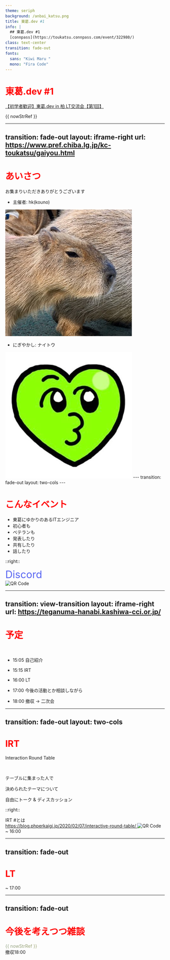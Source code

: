 ```yaml
---
theme: seriph
background: /anbai_katsu.png
title: 東葛.dev #1
info: |
  ## 東葛.dev #1
  [connpass](https://toukatsu.connpass.com/event/322980/)
class: text-center
transition: fade-out
fonts:
  sans: "Kiwi Maru "
  mono: "Fira Code"
---
```


# 東葛.dev #1

<div>
  <a
    href="https://toukatsu.connpass.com/event/322980/"
    target="_blank"
    rel="noopener noreferrer"
    text-white
    text-opacity-50
  >
    【初学者歓迎】東葛.dev in 柏 LT交流会【第1回】
  </a>
</div>

{{ nowStrRef }}

<script setup>
import { ref, onMounted } from "vue";

const now = new Date();
const nowStr = now.toLocaleString();
const nowStrRef = ref(nowStr);

function tick() {
  const newTime = new Date();
  const newTimeStr = newTime.toLocaleString();
  nowStrRef.value = newTimeStr;
}

onMounted(() => {
  setInterval(tick, 1000);
  tick();
});
</script>

---
transition: fade-out
layout: iframe-right
url: https://www.pref.chiba.lg.jp/kc-toukatsu/gaiyou.html
---

# あいさつ

お集まりいただきありがとうございます

- 主催者: hk(kouno)  <a href="https://x.com/hk_it7" target="_blank" rel="noopener noreferrer"><logos-twitter /></a>

<img src="/images/kouno.jpg" w-30 mt-5 ml-10/>

<br />

- にぎやかし: ナイトウ  <a href="https://x.com/engineer_naito" target="_blank" rel="noopener noreferrer"><logos-twitter /></a>

<img src="/images/naito.jpg" w-30 mt-5 ml-10/>
---
transition: fade-out
layout: two-cols
---

# こんなイベント

<v-clicks>

- 東葛にゆかりのあるITエンジニア
- 初心者も
- ベテランも
- 発表したり
- 共有したり
- 話したり

</v-clicks>

<twemoji-handshake
  absolute
  text-9xl
  v-after
/>

::right::

<div class="discord">Discord</div>
<img
  :src="qrcode"
  alt="QR Code"
  w-64
  absolute
  right-40
  bottom-40
/>

<script setup>
import { useQRCode } from "@vueuse/integrations/useQRCode";

const qrcode = useQRCode("https://discord.gg/uW4XTB2p8y");
</script>

<style>
h1 {
  color: red;
}

.discord {
  color: #5865F2;
  font-size: 2rem;
}
</style>

---
transition: view-transition
layout: iframe-right
url: https://teganuma-hanabi.kashiwa-cci.or.jp/
---

# 予定

<br />

- 15:05 自己紹介

- 15:15 IRT

- 16:00 LT

- 17:00 今後の活動とか相談しながら

- 18:00 撤収 -> 二次会

<healthicons-i-schedule-school-date-time-outline
  text-5xl
  ml-75
/>

---
transition: fade-out
layout: two-cols
---

# IRT

Interaction Round Table

<br />

テーブルに集まった人で

決められたテーマについて

自由にトーク & ディスカッション

::right::


<div mt-15>
  <div>IRT #とは</div>
  <a
    text-xs
    href="https://blog.phperkaigi.jp/2020/02/07/interactive-round-table/"
    target="_blank"
    rel="noopener noreferrer"
  >
    https://blog.phperkaigi.jp/2020/02/07/interactive-round-table/
  </a>
  <img :src="qrcode" alt="QR Code" w-64 ml-15 mt-5/>
</div>

<div
  text-5xl
  absolute
  bottom-10
  right-10
>
  ~ 16:00
</div>

<script setup>
import { useQRCode } from "@vueuse/integrations/useQRCode";

const qrcode = useQRCode("https://blog.phperkaigi.jp/2020/02/07/interactive-round-table/");
</script>


---
transition: fade-out
---

# LT

<div
  text-5xl
  absolute
  bottom-10
  right-10
>
  ~ 17:00
</div>

---
transition: fade-out
---

# 今後を考えつつ雑談

<div text-9xl mt-20 class="clock">{{ nowStrRef }}</div>
<div  ml-100 text-5xl>撤収<span text-9xl mt-20 v-mark="{ at: 0 }">18:00</span></div>

<script setup>
import { ref, onMounted } from "vue";

const now = new Date();
const nowStr = now.toLocaleTimeString();
const nowStrRef = ref(nowStr);

function tick() {
  const newTime = new Date();
  const newTimeStr = newTime.toLocaleTimeString();
  nowStrRef.value = newTimeStr;
}

onMounted(() => {
  setInterval(tick, 1000);
  tick();
});
</script>

<style>
.clock {
  background: linear-gradient(315deg, #FFD343, #3776AB);
  background-size: 200% 200%;
  background-clip: text;
  -webkit-background-clip: text;
  -webkit-text-fill-color: transparent;
  animation: gradientShift 4s infinite;
}

@keyframes gradientShift {
  0% {
    background-position: 0% 50%;
  }
  50% {
    background-position: 100% 50%;
  }
  100% {
    background-position: 0% 50%;
  }
}
</style>
